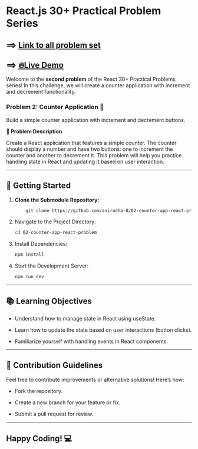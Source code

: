 # React.js 30+ Practical Problem Series

## ==> [Link to all problem set](https://github.com/anirudha-8/react.js-practical-problems.git)

## ==> [🔥Live Demo](https://02-counter-application-react-problem.vercel.app/)

Welcome to the **second problem** of the React 30+ Practical Problems series! In this challenge, we will create a counter application with increment and decrement functionality.

### Problem 2: Counter Application 🧮

Build a simple counter application with increment and decrement buttons.

**📝 Problem Description**

Create a React application that features a simple counter. The counter should display a number and have two buttons: one to increment the counter and another to decrement it. This problem will help you practice handling state in React and updating it based on user interaction.

---

## 🚀 Getting Started

1. **Clone the Submodule Repository:**

    ```bash
        git clone https://github.com/anirudha-8/02-counter-app-react-problem.git
    ```

2. Navigate to the Project Directory:

    ```bash
    cd 02-counter-app-react-problem
    ```

3. Install Dependencies:

    ```bash
    npm install
    ```

4. Start the Development Server:

    ```bash
    npm run dev
    ```

---

## 📚 Learning Objectives

- Understand how to manage state in React using useState.

- Learn how to update the state based on user interactions (button clicks).

- Familiarize yourself with handling events in React components.
  
---

## 🤝 Contribution Guidelines

Feel free to contribute improvements or alternative solutions! Here’s how:

- Fork the repository.

- Create a new branch for your feature or fix.

- Submit a pull request for review.

---

## Happy Coding! 💻
